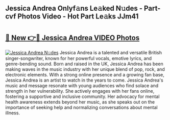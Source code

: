 ## Jessica Andrea Onlyf𝚊ns Le𝚊ked N𝚞des - Part-cvf Photos Video - Hot Part Le𝚊ks JJm41

# <h2><a href="http://ab18831.deff.icu/?id=Jessica+Andrea">🔗 New 👉🔴 Jessica Andrea VIDEO Photos</a></h2>

[![Jessica Andrea N𝚞des](https://i.imgur.com/rIISA9y.gif)](http://ab18831.deff.icu/?id=Jessica+Andrea)
Jessica Andrea is a talented and versatile British singer-songwriter, known for her powerful vocals, emotive lyrics, and genre-bending sound. Born and raised in the UK, Jessica Andrea has been making waves in the music industry with her unique blend of pop, rock, and electronic elements. With a strong online presence and a growing fan base, Jessica Andrea is an artist to watch in the years to come. Jessica Andrea's music and message resonate with young audiences who find solace and strength in her vulnerability. She actively engages with her fans online, fostering a supportive and inclusive community. Her advocacy for mental health awareness extends beyond her music, as she speaks out on the importance of seeking help and normalizing conversations about mental illness.
